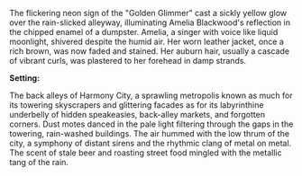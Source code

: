 The flickering neon sign of the "Golden Glimmer" cast a sickly yellow glow over the rain-slicked alleyway, illuminating Amelia Blackwood's reflection in the chipped enamel of a dumpster.  Amelia, a singer with voice like liquid moonlight, shivered despite the humid air.  Her worn leather jacket, once a rich brown, was now faded and stained.  Her auburn hair, usually a cascade of vibrant curls, was plastered to her forehead in damp strands.

**Setting:**

The back alleys of Harmony City, a sprawling metropolis known as much for its towering skyscrapers and glittering facades as for its labyrinthine underbelly of hidden speakeasies, back-alley markets, and forgotten corners.  Dust motes danced in the pale light filtering through the gaps in the towering, rain-washed buildings.  The air hummed with the low thrum of the city, a symphony of distant sirens and the rhythmic clang of metal on metal.  The scent of stale beer and roasting street food mingled with the metallic tang of the rain.
